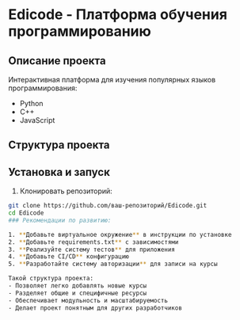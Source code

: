 # Edicode - Платформа обучения программированию

## Описание проекта
Интерактивная платформа для изучения популярных языков программирования:
- Python
- C++
- JavaScript

## Структура проекта

## Установка и запуск

1. Клонировать репозиторий:
```bash
git clone https://github.com/ваш-репозиторий/Edicode.git
cd Edicode
### Рекомендации по развитию:

1. **Добавьте виртуальное окружение** в инструкции по установке
2. **Добавьте requirements.txt** с зависимостями
3. **Реализуйте систему тестов** для приложения
4. **Добавьте CI/CD** конфигурацию
5. **Разработайте систему авторизации** для записи на курсы

Такой структура проекта:
- Позволяет легко добавлять новые курсы
- Разделяет общие и специфичные ресурсы
- Обеспечивает модульность и масштабируемость
- Делает проект понятным для других разработчиков
